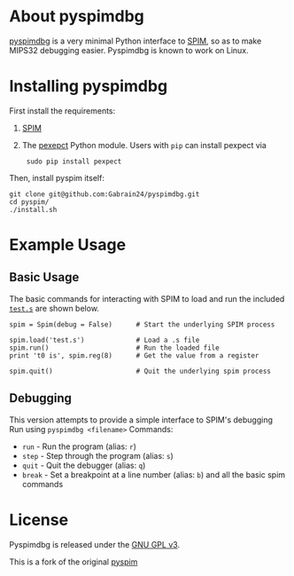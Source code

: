 About pyspimdbg
=====================

[pyspimdbg](https://github.com/Gabrain24/pyspimdbg) is a very minimal Python
interface to [SPIM](http://sourceforge.net/projects/spimsimulator/), so as to make
MIPS32 debugging easier. Pyspimdbg is known to work on Linux.



Installing pyspimdbg
=====================

First install the requirements:

1. [SPIM](http://spimsimulator.sourceforge.net/)

2. The [pexepct](http://sourceforge.net/projects/pexpect/) Python module. Users with ```pip``` can install pexpect via

        sudo pip install pexpect

Then, install pyspim itself:

    git clone git@github.com:Gabrain24/pyspimdbg.git
    cd pyspim/
    ./install.sh



Example Usage
=====================

Basic Usage
---------------------

The basic commands for interacting with SPIM to load and run the included [```test.s```](https://github.com/yosinski/pyspim/blob/master/test.s) are shown below.

    spim = Spim(debug = False)      # Start the underlying SPIM process

    spim.load('test.s')             # Load a .s file
    spim.run()                      # Run the loaded file
    print 't0 is', spim.reg(8)      # Get the value from a register

    spim.quit()                     # Quit the underlying spim process


Debugging
---------------------
This version attempts to provide a simple interface to SPIM's debugging
Run using ```pyspimdbg <filename>```
Commands:
- ```run``` - Run the program (alias: ```r```)
- ```step``` - Step through the program (alias: ```s```)
- ```quit``` - Quit the debugger (alias: ```q```)
- ```break``` - Set a breakpoint at a line number (alias: ```b```)
and all the basic spim commands



License
=======================

Pyspimdbg is released under the [GNU GPL v3](http://www.gnu.org/licenses/gpl.txt).


This is a fork of the original [pyspim](https://github.com/yosinski/pyspim)
